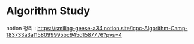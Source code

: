 # Algorithm Study

notion 정리 : https://smiling-geese-a34.notion.site/icpc-Algorithm-Camp-183733a3af158099995bc945d1587776?pvs=4
